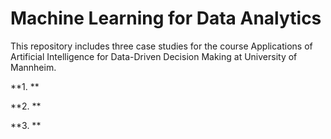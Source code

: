 # Machine Learning for Data Analytics
This repository includes three case studies for the course Applications of Artificial Intelligence for Data-Driven Decision Making at University of Mannheim. 

**1. **

**2. **

**3. **


